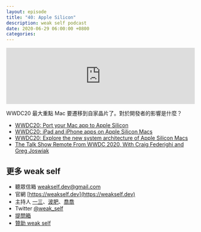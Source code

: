 ```yaml
---
layout: episode
title: "40: Apple Silicon"
description: weak self podcast
date: 2020-06-29 06:00:00 +0800
categories: 
---
```

<iframe src="https://www.listennotes.com/embedded/e/bc593871eb3a434d9033aa74cf4221af/" width="100%" style="width: 1px; min-width: 100%;" frameborder="0" scrolling="no"></iframe>

WWDC20 最大重點 Mac 要遷移到自家晶片了。對於開發者的影響是什麼？

- [WWDC20: Port your Mac app to Apple Silicon](https://developer.apple.com/videos/play/wwdc2020/10214/)
- [WWDC20: iPad and iPhone apps on Apple Silicon Macs](https://developer.apple.com/videos/play/wwdc2020/10114/)
- [WWDC20: Explore the new system architecture of Apple Silicon Macs](https://developer.apple.com/videos/play/wwdc2020/10686/)
- [The Talk Show Remote From WWDC 2020, With Craig Federighi and Greg Joswiak](https://daringfireball.net/2020/06/the_talk_show_wwdc_2020)

## 更多 weak self

* 聽眾信箱 [weakself.dev@gmail.com](mailto:weakself.dev@gmail.com)
* 官網 [https://weakself.dev](https://weakself.dev)
* 主持人 [一三](https://twitter.com/ethanhuang13)、[波肥](https://twitter.com/PofatTseng)、[喬喬](https://twitter.com/joe_trash_talk)
* Twitter [@weak_self](https://twitter.com/weak_self)
* [提問箱](https://peing.net/zh-TW/weak_self)
* [贊助 weak self](https://weakself.dev/#贊助)